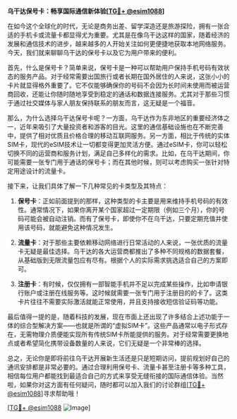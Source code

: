 **乌干达保号卡：畅享国际通信新体验[[TG💪+ @esim1088](https://t.me/s/esim1088)]**

在如今这个全球化的时代，无论是商务出差、留学深造还是旅游探险，拥有一张合适的手机卡或流量卡都显得尤为重要。尤其是在像乌干达这样的国家，随着经济的发展和通信技术的进步，越来越多的人开始关注如何更便捷地获取本地网络服务。今天，我们就来聊聊乌干达的保号卡以及它为用户带来的便利。

首先，什么是保号卡？简单来说，保号卡是一种可以帮助用户保持手机号码有效状态的服务产品。对于经常需要出国旅行或者长期在国外居住的人来说，这张小小的卡片就显得格外重要了。它不仅能够确保你的号码不会因为长时间未使用而被运营商回收，还能让你随时随地享受到稳定的通话和数据连接服务。尤其对于那些习惯于通过社交媒体与家人朋友保持联系的朋友而言，这无疑是一个福音。

那么，为什么选择乌干达保号卡呢？一方面，乌干达作为东非地区的重要经济体之一，近年来吸引了大量投资者和游客的目光。这里的通信基础设施也在不断完善中，提供了相对优质且价格合理的移动互联网服务。另一方面，相比于传统的实体SIM卡，现代的eSIM技术让一切都变得更加灵活方便。通过eSIM卡，你可以轻松切换不同的运营商和服务计划，满足自己多样化的需求。比如，在乌干达期间，你可能需要一张专门用于通话的保号卡；而在其他时候，则可以考虑购买一张针对特定用途设计的流量卡。

接下来，让我们具体了解一下几种常见的卡类型及其特点：

1. **保号卡**：正如前面提到的那样，这种类型的卡主要是用来维持手机号码的有效性。通常情况下，如果你离开某个国家超过一定期限（例如三个月），你的号码可能会被自动注销。而有了保号卡，即使你不在乌干达，只要定期充值并使用该号码，就能避免这种情况发生。
   
2. **流量卡**：对于那些主要依赖移动网络进行日常活动的人来说，一张优质的流量卡无疑是最佳选择。乌干达的各大运营商都推出了多种不同规格的数据套餐，从基础版到无限流量包应有尽有。根据个人的实际需求挑选适合自己的方案即可。

3. **注册卡**：有时候，仅仅拥有一部智能手机并不足以完成某些操作，比如申请银行账户或注册在线服务等。这时候就需要一张专门用于注册目的的卡了。这类卡片往往不需要实际激活就能正常使用，并且支持接收短信验证码等功能。

最后值得一提的是，随着科技的发展，现在市面上还出现了许多结合上述功能于一体的综合型解决方案——也就是所谓的“虚拟SIM卡”。这些产品通常以电子形式存在，无需物理介质便能实现所有传统SIM卡所能提供的服务。对于经常需要更换地点或者希望简化携带设备数量的人来说，它们无疑是一个非常棒的选择。

总之，无论你是即将前往乌干达开展新生活还是只是短期访问，提前规划好自己的通讯安排都是非常必要的。通过合理利用保号卡、流量卡甚至注册卡等多种工具，相信每位用户都能找到最适合自己的方式来享受无缝衔接的国际通信体验。当然啦，如果你对这方面有任何疑问，随时都可以加入我们的讨论群组[[TG💪+ @esim1088](https://t.me/s/esim1088)]寻求帮助哦！

[[TG💪+ @esim1088](https://t.me/s/esim1088) ![Image](https://i.postimg.cc/4NQfJmqS/Snipaste-2025-05-13-00-14-12.png)]